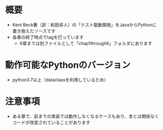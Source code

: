 # 概要
- Kent Beck著（訳：和田卓人）の「テスト駆動開発」をJavaからPythonに置き換えたソースです
- 各章の終了時点でtagを打っています
    - 6章までは別ファイルとして「chap1through6」フォルダにあります

# 動作可能なPythonのバージョン
- python3.7以上（dataclassを利用しているため）

# 注意事項
- ある章で、前までの実装では動作しなくなるケースもあり、本とは関係なくコードが改変されていることがあります
